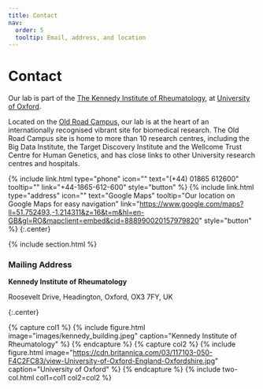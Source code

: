 ```yaml
---
title: Contact
nav:
  order: 5
  tooltip: Email, address, and location
---
```


# <i class="fas fa-envelope"></i>Contact

Our lab is part of the [The Kennedy Institute of Rheumatology](https://www.kennedy.ox.ac.uk/), at  [University of Oxford](https://www.ox.ac.uk/).

Located on the [Old Road Campus](https://en.wikipedia.org/wiki/Old_Road_Campus), our lab is at the heart of an internationally recognised vibrant site for biomedical research. The Old Road Campus site is home to more than 10 research centres, including the Big Data Institute, the Target Discovery Institute and the Wellcome Trust Centre for Human Genetics, and has close links to other University research centres and hospitals.

<!-- {%
  include link.html
  type="email"
  icon=""
  text="scrooge@mcduck.com"
  tooltip=""
  link="scrooge@mcduck.com"
  style="button"
%} -->
{%
  include link.html
  type="phone"
  icon=""
  text="(+44) 01865 612600"
  tooltip=""
  link="+44-1865-612-600"
  style="button"
%}
{%
  include link.html
  type="address"
  icon=""
  text="Google Maps"
  tooltip="Our location on Google Maps for easy navigation"
  link="https://www.google.com/maps?ll=51.752493,-1.214311&z=16&t=m&hl=en-GB&gl=RO&mapclient=embed&cid=888990020157979820"
  style="button"
%}
{:.center}

{% include section.html %}

### <i class="fas fa-mail-bulk"></i>Mailing Address

<b>Kennedy Institute of Rheumatology</b>

Roosevelt Drive, Headington, Oxford, OX3 7FY,
UK

{:.center}

{% capture col1 %}
{%
  include figure.html
  image="images/kennedy_building.jpeg"
  caption="Kennedy Institute of Rheumatology"
%}
{% endcapture %}
{% capture col2 %}
{%
  include figure.html
  image="https://cdn.britannica.com/03/117103-050-F4C2FC83/view-University-of-Oxford-England-Oxfordshire.jpg"
  caption="University of Oxford"
%}
{% endcapture %}
{% include two-col.html col1=col1 col2=col2 %}
